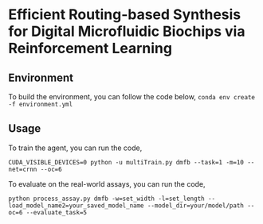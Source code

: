 # Efficient Routing-based Synthesis for Digital Microfluidic Biochips via Reinforcement Learning
## Environment
To build the environment, you can follow the code below,
```conda env create -f environment.yml```
## Usage
To train the agent, you can run the code,

```CUDA_VISIBLE_DEVICES=0 python -u multiTrain.py dmfb --task=1 -m=10 --net=crnn --oc=6```

To evaluate on the real-world assays, you can run the code,

```python process_assay.py dmfb -w=set_width -l=set_length --load_model_name2=your_saved_model_name --model_dir=your/model/path --oc=6 --evaluate_task=5```
